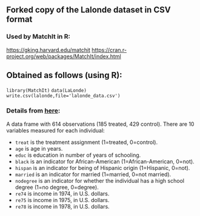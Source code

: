 ## Forked copy of the Lalonde dataset in CSV format

### Used by MatchIt in R:
https://gking.harvard.edu/matchit 
https://cran.r-project.org/web/packages/MatchIt/index.html

## Obtained as follows (using R):
`library(MatchIt)`
`data(LaLonde)`
`write.csv(lalonde,file='lalonde_data.csv')`

### Details from [here](https://rdrr.io/cran/MatchIt/man/lalonde.html):
A data frame with 614 observations (185 treated, 429 control). 
There are 10 variables measured for each individual: 
- `treat` is the treatment assignment (1=treated, 0=control). 
- `age` is age in years. 
- `educ` is education in number of years of schooling. 
- `black` is an indicator for African-American (1=African-American, 0=not). 
- `hispan` is an indicator for being of Hispanic origin (1=Hispanic, 0=not). 
- `married` is an indicator for married (1=married, 0=not married). 
- `nodegree` is an indicator for whether the individual has a high school degree (1=no degree, 0=degree). 
- `re74` is income in 1974, in U.S. dollars. 
- `re75` is income in 1975, in U.S. dollars. 
- `re78` is income in 1978, in U.S. dollars.

